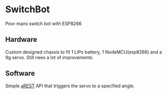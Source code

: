 # SwitchBot

Poor mans switch bot with ESP8266

## Hardware

Custom designed chassis to fit 1 LiPo battery, 1 NodeMCU(esp8266) and a 9g servo. Still nees a lot of improvements.

## Software

Simple [aREST](https://github.com/marcoschwartz/aREST) API that triggers the servo to a specified angle.
